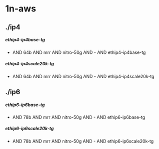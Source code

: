 # 1n-aws
## ./ip4
##### ethip4-ip4base-tg
- AND 64b AND mrr AND nitro-50g AND - AND ethip4-ip4base-tg
##### ethip4-ip4scale20k-tg
- AND 64b AND mrr AND nitro-50g AND - AND ethip4-ip4scale20k-tg
## ./ip6
##### ethip6-ip6base-tg
- AND 78b AND mrr AND nitro-50g AND - AND ethip6-ip6base-tg
##### ethip6-ip6scale20k-tg
- AND 78b AND mrr AND nitro-50g AND - AND ethip6-ip6scale20k-tg
